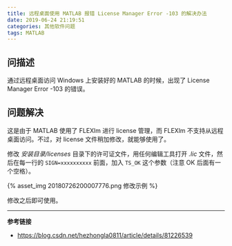 ```yaml
---
title: 远程桌面使用 MATLAB 报错 License Manager Error -103 的解决办法
date: 2019-06-24 21:19:51
categories: 其他软件问题
tags: MATLAB
---
```

## 问描述

通过远程桌面访问 Windows 上安装好的 MATLAB 的时候，出现了 License Manager Error -103 的错误。

## 问题解决

这是由于 MATLAB 使用了 FLEXlm 进行 license 管理，而 FLEXlm 不支持从远程桌面访问。不过，对 license 文件稍加修改，就能够使用了。

修改 *安装目录/licenses* 目录下的许可证文件，用任何编辑工具打开 *.lic* 文件，然后在每一行的 `SIGN=xxxxxxxxxx` 前面，加入 `TS_OK` 这个参数（注意 OK 后面有一个空格）。

{% asset_img 20180726200007776.png 修改示例 %}

修改之后即可使用。

---

**参考链接**

+ https://blog.csdn.net/hezhongla0811/article/details/81226539
